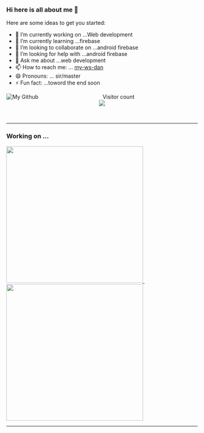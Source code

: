 ### Hi here is all about me  👋


Here are some ideas to get you started:

- 🔭 I’m currently working on ...Web development
- 🌱 I’m currently learning ...firebase
- 👯 I’m looking to collaborate on ...android firebase
- 🤔 I’m looking for help with ...android firebase
- 💬 Ask me about ...web development
- 📫 How to reach me: ... [my-ws-dan](https://my-ws-dan.herokuapp.com/Home.html)
- 😄 Pronouns: ... sir/master
- ⚡ Fun fact: ...toword the end soon

<img align="left" alt="My Github" src="https://github-readme-stats.vercel.app/api?username=danielkirwa&show_icons=true&hide_border=true" />

<p align="center"> 
  Visitor count<br>
  <img src="https://profile-counter.glitch.me/danielkirwa/count.svg" />
</p>
<br>

<hr>

<h3 align="left"> Working on ...</h3>

<a href="https://github.com/danielkirwa/KibabiiHostels"> <img src="https://github-readme-stats.vercel.app/api/pin/?username=danielkirwa&repo=KibabiiHostels" width=360> </a> &nbsp; &nbsp; &nbsp; <a href="https://github.com/danielkirwa/COVID-19KENYA"> <img src="https://github-readme-stats.vercel.app/api/pin/?username=danielkirwa&repo=COVID-19KENYA" width=360> </a>


<hr>
